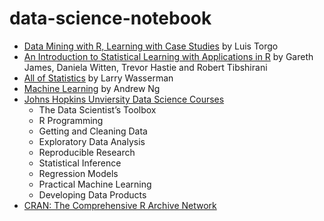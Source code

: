 data-science-notebook
=====================

- [Data Mining with R, Learning with Case Studies](dmwr/) by Luis Torgo
- [An Introduction to Statistical Learning with Applications in R](islr/) by Gareth James, Daniela Witten, Trevor Hastie and Robert Tibshirani
- [All of Statistics](all-of-statistics/) by Larry Wasserman
- [Machine Learning](coursera-ml/) by Andrew Ng
- [Johns Hopkins Unviersity Data Science Courses](https://github.com/helio9cn/jhu-data-science/)
  - The Data Scientist’s Toolbox
  - R Programming
  - Getting and Cleaning Data
  - Exploratory Data Analysis
  - Reproducible Research
  - Statistical Inference
  - Regression Models
  - Practical Machine Learning
  - Developing Data Products
- [CRAN: The Comprehensive R Archive Network](cran/)
